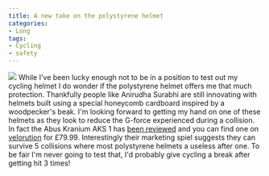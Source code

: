 ```yaml
---
title: A new take on the polystyrene helmet
categories:
- Long
tags:
- Cycling
- safety
---
```


![](/squarespace_images/static_52001c0be4b09bc7c9f838c9_52224ed3e4b0ba9919a3e0e1_52ec2384e4b01c78dd6880b2_1391207300934__72198882_helmet1bbccopyright.jpg_) 
While I've been lucky enough not to be in a position to test out my cycling helmet I do wonder if the polystyrene helmet offers me that much protection. 
Thankfully people like Anirudha Surabhi are still innovating with helmets built using a special honeycomb cardboard inspired by a woodpecker's beak. 
I'm looking forward to getting my hand on one of these helmets as they look to reduce the G-force experienced during a collision. 
In fact the Abus Kranium AKS 1 has 
[been reviewed](http://www.bikeradar.com/mtb/news/article/abus-kranium-aks-1-cardboard-helmet-just-in-36144/) and you can find one on 
[velorution](http://www.velorution.com/abus-kranium-aks1-cardboard-helmet/) for £79.99. Interestingly their marketing spiel suggests they can survive 5 collisions where most polystyrene helmets a useless after one. 
To be fair I'm never going to test that, I'd probably give cycling a break after getting hit 3 times!
